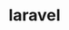 ---
extends: _layouts.category
title: laravel
color: rose
description: Posts related to the Laravel framework.
---